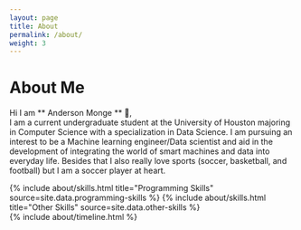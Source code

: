 ```yaml
---
layout: page
title: About
permalink: /about/
weight: 3
---
```


# **About Me**

Hi I am  ** Anderson Monge ** 👋,<br>
I am a current undergraduate student at the University of Houston majoring in Computer Science with a specialization in Data Science. I am pursuing an interest to be a Machine learning engineer/Data scientist and aid in the development of integrating the world of smart machines and data into everyday life. Besides that I also really love sports (soccer, basketball, and football) but I am a soccer player at heart.

<div class="row">
{% include about/skills.html title="Programming Skills" source=site.data.programming-skills %}
{% include about/skills.html title="Other Skills" source=site.data.other-skills %}
</div>

<div class="row">
{% include about/timeline.html %}
</div>
